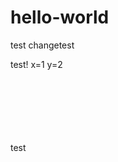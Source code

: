 # hello-world
test
changetest

  test! 
  x=1
  y=2
  
  <br />
  <br />  
  <br />
  <br />
  <br />
  <br />
  test
  
